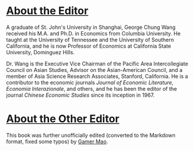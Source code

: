 [About the Editor](#)
===================================================================================

A graduate of St. John's University in Shanghai, George Chung Wang
received his M.A. and Ph.D. in Economics from Columbia University. He
taught at the University of Tennessee and the University of Southern
California, and he is now Professor of Economics at California State
University, Dominguez Hills.

Dr. Wang is the Executive Vice Chairman of the Pacific Area
Intercollegiate Council on Asian Studies, Advisor on the Asian-American
Council, and a member of Asia Science Research Associates, Stanford,
California. He is a contributor to the economic journals _Journal of
Economic Literature, Economia Interazionale_, and others,
and he has been the editor of the journal _Chinese Economic
Studies_ since its inception in 1967.

[About the Other Editor](#)
===================================================================================

This book was further unofficially edited (converted to the Markdown format, fixed some typos) by [Gamer Mao](https://keybase.io/mao_goth).
